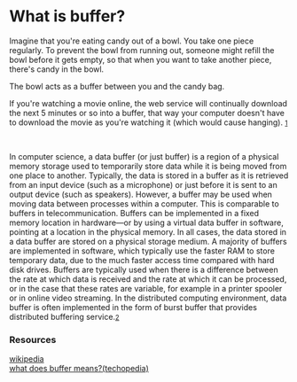# What is buffer?
Imagine that you're eating candy out of a bowl. You take one piece regularly. To prevent the bowl from running out, someone might refill the bowl before it gets empty, so that when you want to take another piece, there's candy in the bowl.

The bowl acts as a buffer between you and the candy bag.

If you're watching a movie online, the web service will continually download the next 5 minutes or so into a buffer, that way your computer doesn't have to download the movie as you're watching it (which would cause hanging).
<small>[1](https://stackoverflow.com/a/648324/9651641)</small>

<br />

In computer science, a data buffer (or just buffer) is a region of a physical memory storage used to temporarily store data while it is being moved from one place to another. Typically, the data is stored in a buffer as it is retrieved from an input device (such as a microphone) or just before it is sent to an output device (such as speakers). However, a buffer may be used when moving data between processes within a computer. This is comparable to buffers in telecommunication. Buffers can be implemented in a fixed memory location in hardware—or by using a virtual data buffer in software, pointing at a location in the physical memory. In all cases, the data stored in a data buffer are stored on a physical storage medium. A majority of buffers are implemented in software, which typically use the faster RAM to store temporary data, due to the much faster access time compared with hard disk drives. Buffers are typically used when there is a difference between the rate at which data is received and the rate at which it can be processed, or in the case that these rates are variable, for example in a printer spooler or in online video streaming. In the distributed computing environment, data buffer is often implemented in the form of burst buffer that provides distributed buffering service.<small>[2](https://en.wikipedia.org/wiki/Data_buffer)</small>


### Resources
[wikipedia](https://en.wikipedia.org/wiki/Data_buffer)
<br />
[what does buffer means?(techopedia)](https://www.techopedia.com/definition/2759/buffer)
<br />

